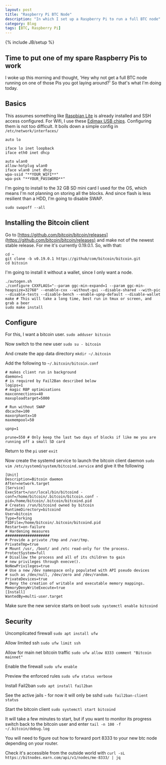 ```yaml
---
layout: post
title: "Raspberry Pi BTC Node"
description: "In which I set up a Raspberry Pi to run a full BTC node"
category: Blog
tags: [BTC, Raspberry Pi]
---
```

{% include JB/setup %}

## Time to put one of my spare Raspberry Pis to work
I woke up this morning and thought, 'Hey why not get a full BTC node running on one of those Pis you got laying around?' So that's what I'm doing today.

## Basics
This assumes something like [Raspbian Lite](https://www.raspberrypi.org/downloads/raspbian/) is already installed and SSH access configured. For Wifi, I use these [Edimax USB chips](https://www.amazon.com/gp/product/B003MTTJOY). Configuring them is not too difficult. It boils down a simple config in `/etc/network/interfaces/`

```
auto lo

iface lo inet loopback
iface eth0 inet dhcp

auto wlan0
allow-hotplug wlan0
iface wlan0 inet dhcp
wpa-ssid "**YOUR_WIFI**"
wpa-psk "**YOUR_PASSWORD**"
```

I'm going to install to the 32 GB SD mini card I used for the OS, which means I'm not planning on storing all the blocks. And since flash is less resilient than a HDD, I'm going to disable SWAP.

`sudo swapoff --all`

## Installing the Bitcoin client
Go to [https://github.com/bitcoin/bitcoin/releases](https://github.com/bitcoin/bitcoin/releases) and make not of the newest stable release. For me it's currently 0.19.0.1. So, with that:
```
cd ~
git clone -b v0.19.0.1 https://github/com/bitcoin/bitcoin.git
cd bitcoin
```

I'm going to install it without a wallet, since I only want a node.
```
./autogen.sh
./configure CXXFLAGS="--param ggc-min-expand=1 --param ggc-min-heapsize=32768" --enable-cxx --without-gui --disable-shared --with-pic --disable-tests --disable-bench --enable-upnp-default --disable-wallet
make # This will take a long time, best run in tmux or screen, and grab a beer
sudo make install
```

## Configure
For this, I want a bitcoin user.
`sudo adduser bitcoin`

Now switch to the new user
`sudo su - bitcoin`

And create the app data directory
`mkdir ~/.bitcoin`

Add the following to `~/.bitcoin/bitcoin.conf`
```
# makes client run in background
daemon=1
# is required by Fail2Ban described below
logips=1
# magic RBP optimisations
maxconnections=40
maxuploadtarget=5000

# Run without SWAP
dbcache=100
maxorphantx=10
maxmempool=50

upnp=1

prune=550 # Only keep the last two days of blocks if like me you are running off a small SD card
```

Return to the `pi` user
`exit`

Now create the systemd service to launch the bitcoin client daemon
`sudo vim /etc/systemd/system/bitcoind.service`
and give it the following
```
[Unit]
Description=Bitcoin daemon
After=network.target
[Service]
ExecStart=/usr/local/bin/bitcoind -conf=/home/bitcoin/.bitcoin/bitcoin.conf -pid=/home/bitcoin/.bitcoin/bitcoind.pid
# Creates /run/bitcoind owned by bitcoin
RuntimeDirectory=bitcoind
User=bitcoin
Type=forking
PIDFile=/home/bitcoin/.bitcoin/bitcoind.pid
Restart=on-failure
# Hardening measures
####################
# Provide a private /tmp and /var/tmp.
PrivateTmp=true
# Mount /usr, /boot/ and /etc read-only for the process.
ProtectSystem=full
# Disallow the process and all of its children to gain
# new privileges through execve().
NoNewPrivileges=true
# Use a new /dev namespace only populated with API pseudo devices
# such as /dev/null, /dev/zero and /dev/random.
PrivateDevices=true
# Deny the creation of writable and executable memory mappings.
MemoryDenyWriteExecute=true
[Install]
WantedBy=multi-user.target
```

Make sure the new service starts on boot
`sudo systemctl enable bitcoind`

## Security
Uncomplicated firewall
`sudo apt install ufw`

Allow limited ssh
`sudo ufw limit ssh`

Allow for main net bitcoin traffic
`sudo ufw allow 8333 comment "Bitcoin mainnet"`

Enable the firewall
`sudo ufw enable`

Preview the enforced rules
`sudo ufw status verbose`

Install Fail2ban
`sudo apt install fail2ban`

See the active jails - for now it will only be sshd
`sudo fail2ban-client status`

Start the bitcoin client
`sudo systemctl start bitcoind`

It will take a few minutes to start, but if you want to monitor its progress switch back to the bitcoin user and enter
`tail -n 100 -f ~/.bitcoin/debug.log`

You will need to figure out how to forward port 8333 to your new btc node depending on your router.

Check it's accessible from the outside world with
`curl -sL https://bitnodes.earn.com/api/v1/nodes/me-8333/ | jq`
